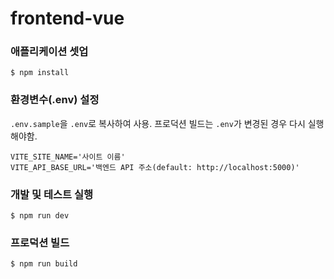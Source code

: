 # frontend-vue

### 애플리케이션 셋업
```shell
$ npm install
```

### 환경변수(.env) 설정
`.env.sample`을 `.env`로 복사하여 사용.
프로덕션 빌드는 `.env`가 변경된 경우 다시 실행해야함.
```dotenv
VITE_SITE_NAME='사이트 이름'
VITE_API_BASE_URL='백엔드 API 주소(default: http://localhost:5000)'
```

### 개발 및 테스트 실행
```shell
$ npm run dev
```

### 프로덕션 빌드
```shell
$ npm run build
```